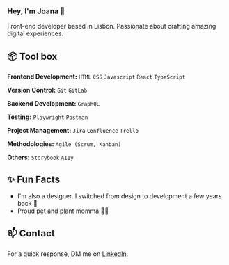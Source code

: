 <!--
**JoanaParaiba/joanaparaiba** is a ✨ _special_ ✨ repository because its `README.md` (this file) appears on your GitHub profile.

Here are some ideas to get you started:

- 🔭 I’m currently working on ...
- 🌱 I’m currently learning ...
- 👯 I’m looking to collaborate on ...
- 🤔 I’m looking for help with ...
- 💬 Ask me about ...
- 📫 How to reach me: ...
- 😄 Pronouns: ...
- ⚡ Fun fact: ...
-->

### Hey, I'm Joana 👋

Front-end developer based in Lisbon. Passionate about crafting amazing digital experiences.

## 📦 Tool box

**Frontend Development:** `HTML` `CSS` `Javascript` `React` `TypeScript`

**Version Control:** `Git` `GitLab` 

**Backend Development:** `GraphQL`

**Testing:** `Playwright` `Postman` 

**Project Management:** `Jira` `Confluence` `Trello`

**Methodologies:** `Agile (Scrum, Kanban)`

**Others:** `Storybook` `A11y`


## ✨ Fun Facts
- I'm also a designer. I switched from design to development a few years back 🎨
- Proud pet and plant momma 🌱🐾


## 📫 Contact

For a quick response, DM me on [LinkedIn](https://www.linkedin.com/in/joanaparaiba).
